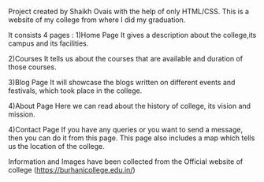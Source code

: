 Project created by Shaikh Ovais with the help of only HTML/CSS.
This is a website of my college from where I did my graduation.

It consists 4 pages : 
1)Home Page 
It gives a description about the college,its campus and its facilities.

2)Courses
It tells us about the courses that are available and duration of those courses.

3)Blog Page
It will showcase the blogs written on different events and festivals, which took place in the college.

4)About Page
Here we can read about the history of college, its vision and mission.

4)Contact Page
If you have any queries or you want to send a message, then you can do it from this page. This page also includes a map which tells us the location of the college.

Information and Images have been collected from the Official website of college (https://burhanicollege.edu.in/)